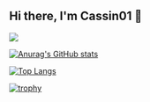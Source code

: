 ## Hi there, I'm Cassin01 👋

[![](https://img.shields.io/badge/crates.io-Cassin01-yellow)](https://crates.io/users/Cassin01)

[![Anurag's GitHub stats](https://github-readme-stats.vercel.app/api?username=Cassin01&theme=radical)](https://github.com/anuraghazra/github-readme-stats)

[![Top Langs](https://github-readme-stats.vercel.app/api/top-langs/?username=Cassin01&theme=radical)](https://github.com/anuraghazra/github-readme-stats)

[![trophy](https://github-profile-trophy.vercel.app/?username=Cassin01&theme=radical)](https://github.com/ryo-ma/github-profile-trophy)
